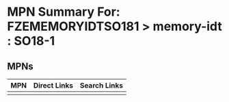 



# MPN Summary For: FZEMEMORYIDTSO181 > memory-idt : SO18-1

## MPNs
  

|MPN|Direct Links|Search Links|
| :--- | :--- | :--- |
||||

